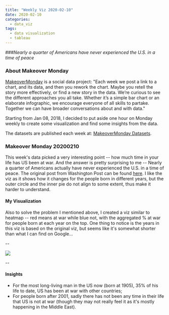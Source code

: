 ```yaml
---
title: "Weekly Viz 2020-02-10"
date: 2020-02-10
categories:
  - data_viz
tags:
  - data visualization
  - tableau
---
```


###*Nearly a quarter of Americans have never experienced the U.S. in a time of peace*


### About Makeover Monday

[MakeoverMonday](http://www.makeovermonday.co.uk/) is a social data project:
"Each week we post a link to a chart, and its data, and then you rework the chart.
Maybe you retell the story more effectively, or find a new story in the data.
We’re curious to see the different approaches you all take. Whether it’s a simple bar chart or an elaborate infographic, we encourage everyone of all skills to partake.
Together we can have broader conversations about and with data."

Starting from Jan 08, 2018, I decided to put aside one hour on Monday weekly to create some visualization and find some insights from the data.

The datasets are published each week at: [MakeoverMonday Datasets](http://www.makeovermonday.co.uk/data/).

### Makeover Monday 20200210

This week's data picked a very interesting point -- how much time in your life has US been at war. And the answer is pretty surprising to me -- Nearly a quarter of Americans actually have never experienced the U.S. in a time of peace. The original post from Washington Post can be found [here](https://www.washingtonpost.com/politics/2020/01/08/nearly-quarter-americans-have-never-experienced-us-time-peace/). I like the viz as it shows how it changes for the people born in different years, but the outer circle and the inner pie do not align to some extent, thus make it harder to understand.  

#### My Visualization

Also to solve the problem I mentioned above, I created a viz similar to heatmap -- red means at war while blue not, with the aggregated % at war for people born at each year on the top. One thing to notice is the years in this viz is based on the original viz, but seems like it's somewhat shorter than what I can find on Google...  

--  

<div class='tableauPlaceholder' id='viz1581391846516' style='position: relative'>
<noscript><a href='#'>
  <img alt=' ' src='https:&#47;&#47;public.tableau.com&#47;static&#47;images&#47;Ma&#47;MakeOverMonday2020210HowmuchofyourlifetheUShasbeenatwar&#47;USatWar&#47;1_rss.png' style='border: none' />
</a></noscript>
<object class='tableauViz'  style='display:none;'>
  <param name='host_url' value='https%3A%2F%2Fpublic.tableau.com%2F' />
  <param name='embed_code_version' value='3' />
  <param name='site_root' value='' />
  <param name='name' value='MakeOverMonday2020210HowmuchofyourlifetheUShasbeenatwar&#47;USatWar' />
  <param name='tabs' value='no' />
  <param name='toolbar' value='yes' />
  <param name='static_image' value='https:&#47;&#47;public.tableau.com&#47;static&#47;images&#47;Ma&#47;MakeOverMonday2020210HowmuchofyourlifetheUShasbeenatwar&#47;USatWar&#47;1.png' />
  <param name='animate_transition' value='yes' />
  <param name='display_static_image' value='yes' />
  <param name='display_spinner' value='yes' />
  <param name='display_overlay' value='yes' />
  <param name='display_count' value='yes' />
</object></div>             
<script type='text/javascript'>     
  var divElement = document.getElementById('viz1581391846516');   
  var vizElement = divElement.getElementsByTagName('object')[0];   
  if ( divElement.offsetWidth > 800 ) { vizElement.style.width='1000px';vizElement.style.height='827px';} else if ( divElement.offsetWidth > 500 ) { vizElement.style.width='1000px';vizElement.style.height='827px';} else { vizElement.style.width='100%';vizElement.style.height='727px';}     
  var scriptElement = document.createElement('script');            
  scriptElement.src = 'https://public.tableau.com/javascripts/api/viz_v1.js';      
  vizElement.parentNode.insertBefore(scriptElement, vizElement);             
</script>
  
  
--  

#### Insights
* For the most long-living man in the US now (born at 1905), 35% of his life to date, US has been at war with other countries;  
* For people born after 2001, sadly there has not been any time in their life that US is not at war (though they may not really feel it as it's mostly happening in the Middle East).  

